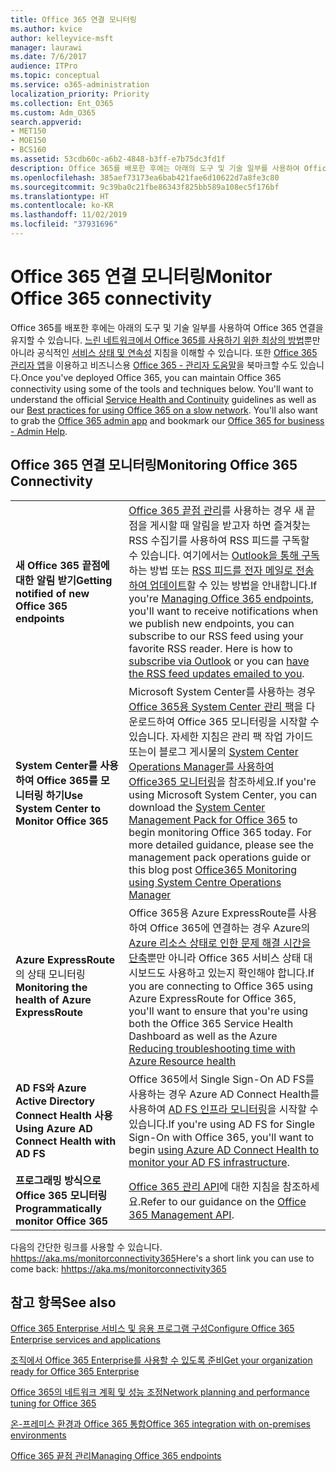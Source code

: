 ```yaml
---
title: Office 365 연결 모니터링
ms.author: kvice
author: kelleyvice-msft
manager: laurawi
ms.date: 7/6/2017
audience: ITPro
ms.topic: conceptual
ms.service: o365-administration
localization_priority: Priority
ms.collection: Ent_O365
ms.custom: Adm_O365
search.appverid:
- MET150
- MOE150
- BCS160
ms.assetid: 53cdb60c-a6b2-4848-b3ff-e7b75dc3fd1f
description: Office 365를 배포한 후에는 아래의 도구 및 기술 일부를 사용하여 Office 365 연결을 유지할 수 있습니다. 느린 네트워크에서 Office 365를 사용하기 위한 최상의 방법뿐만 아니라 공식적인 서비스 상태 및 연속성 지침을 이해할 수 있습니다. 또한 Office 365 관리자 앱을 이용하고 비즈니스용 Office 365 - 관리자 도움말을 북마크할 수도 있습니다.
ms.openlocfilehash: 385aef73173ea6bab421fae6d10622d7a8fe3c80
ms.sourcegitcommit: 9c39ba0c21fbe86343f825bb589a108ec5f176bf
ms.translationtype: HT
ms.contentlocale: ko-KR
ms.lasthandoff: 11/02/2019
ms.locfileid: "37931696"
---
```

# <a name="monitor-office-365-connectivity"></a><span data-ttu-id="bf694-105">Office 365 연결 모니터링</span><span class="sxs-lookup"><span data-stu-id="bf694-105">Monitor Office 365 connectivity</span></span>

<span data-ttu-id="bf694-p102">Office 365를 배포한 후에는 아래의 도구 및 기술 일부를 사용하여 Office 365 연결을 유지할 수 있습니다. [느린 네트워크에서 Office 365를 사용하기 위한 최상의 방법](https://support.office.com/article/fd16c8d2-4799-4c39-8fd7-045f06640166)뿐만 아니라 공식적인 [서비스 상태 및 연속성](https://docs.microsoft.com/office365/servicedescriptions/office-365-platform-service-description/service-health-and-continuity) 지침을 이해할 수 있습니다. 또한 [Office 365 관리자 앱](https://blogs.office.com/2015/03/13/administer-on-the-go-with-the-updated-office-365-admin-app/)을 이용하고 비즈니스용 [Office 365 - 관리자 도움말](https://support.office.com/article/17d3ff3f-3601-466e-b5a1-482b31cfb791)을 북마크할 수도 있습니다.</span><span class="sxs-lookup"><span data-stu-id="bf694-p102">Once you've deployed Office 365, you can maintain Office 365 connectivity using some of the tools and techniques below. You'll want to understand the official [Service Health and Continuity](https://docs.microsoft.com/office365/servicedescriptions/office-365-platform-service-description/service-health-and-continuity) guidelines as well as our [Best practices for using Office 365 on a slow network](https://support.office.com/article/fd16c8d2-4799-4c39-8fd7-045f06640166). You'll also want to grab the [Office 365 admin app](https://blogs.office.com/2015/03/13/administer-on-the-go-with-the-updated-office-365-admin-app/) and bookmark our [Office 365 for business - Admin Help](https://support.office.com/article/17d3ff3f-3601-466e-b5a1-482b31cfb791).</span></span>
  
## <a name="monitoring-office-365-connectivity"></a><span data-ttu-id="bf694-109">Office 365 연결 모니터링</span><span class="sxs-lookup"><span data-stu-id="bf694-109">Monitoring Office 365 Connectivity</span></span>

|||
|:-----|:-----|
|<span data-ttu-id="bf694-110">**새 Office 365 끝점에 대한 알림 받기**</span><span class="sxs-lookup"><span data-stu-id="bf694-110">**Getting notified of new Office 365 endpoints**</span></span> <br/> |<span data-ttu-id="bf694-p103">[Office 365 끝점 관리](https://support.office.com/article/99cab9d4-ef59-4207-9f2b-3728eb46bf9a)를 사용하는 경우 새 끝점을 게시할 때 알림을 받고자 하면 즐겨찾는 RSS 수집기를 사용하여 RSS 피드를 구독할 수 있습니다. 여기에서는 [Outlook을 통해 구독](https://go.microsoft.com/fwlink/p/?LinkId=532416)하는 방법 또는 [RSS 피드를 전자 메일로 전송하여 업데이트](https://go.microsoft.com/fwlink/p/?LinkId=532417)할 수 있는 방법을 안내합니다.</span><span class="sxs-lookup"><span data-stu-id="bf694-p103">If you're [Managing Office 365 endpoints](https://support.office.com/article/99cab9d4-ef59-4207-9f2b-3728eb46bf9a), you'll want to receive notifications when we publish new endpoints, you can subscribe to our RSS feed using your favorite RSS reader. Here is how to [subscribe via Outlook](https://go.microsoft.com/fwlink/p/?LinkId=532416) or you can [have the RSS feed updates emailed to you](https://go.microsoft.com/fwlink/p/?LinkId=532417).  </span></span><br/> |
|<span data-ttu-id="bf694-113">**System Center를 사용하여 Office 365를 모니터링 하기**</span><span class="sxs-lookup"><span data-stu-id="bf694-113">**Use System Center to Monitor Office 365**</span></span> <br/> |<span data-ttu-id="bf694-p104">Microsoft System Center를 사용하는 경우 [Office 365용 System Center 관리 팩](https://www.microsoft.com/download/details.aspx?id=43708)을 다운로드하여 Office 365 모니터링을 시작할 수 있습니다. 자세한 지침은 관리 팩 작업 가이드 또는이 블로그 게시물의 [System Center Operations Manager를 사용하여 Office365 모니터링](https://blogs.msdn.com/b/mvpawardprogram/archive/2015/07/08/office365-monitoring-using-system-centre-operations-manager.aspx)을 참조하세요.</span><span class="sxs-lookup"><span data-stu-id="bf694-p104">If you're using Microsoft System Center, you can download the [System Center Management Pack for Office 365](https://www.microsoft.com/download/details.aspx?id=43708) to begin monitoring Office 365 today. For more detailed guidance, please see the management pack operations guide or this blog post [Office365 Monitoring using System Centre Operations Manager](https://blogs.msdn.com/b/mvpawardprogram/archive/2015/07/08/office365-monitoring-using-system-centre-operations-manager.aspx)</span></span> <br/> |
|<span data-ttu-id="bf694-116">**Azure ExpressRoute**의 상태 모니터링</span><span class="sxs-lookup"><span data-stu-id="bf694-116">**Monitoring the health of Azure ExpressRoute**</span></span> <br/> |<span data-ttu-id="bf694-117">Office 365용 Azure ExpressRoute를 사용하여 Office 365에 연결하는 경우 Azure의 [Azure 리소스 상태로 인한 문제 해결 시간을 단축](https://azure.microsoft.com/blog/reduce-troubleshooting-time-with-azure-resource-health/)뿐만 아니라 Office 365 서비스 상태 대시보드도 사용하고 있는지 확인해야 합니다.</span><span class="sxs-lookup"><span data-stu-id="bf694-117">If you are connecting to Office 365 using Azure ExpressRoute for Office 365, you'll want to ensure that you're using both the Office 365 Service Health Dashboard as well as the Azure [Reducing troubleshooting time with Azure Resource health](https://azure.microsoft.com/blog/reduce-troubleshooting-time-with-azure-resource-health/)</span></span> <br/> |
|<span data-ttu-id="bf694-118">**AD FS와 Azure Active Directory Connect Health 사용**</span><span class="sxs-lookup"><span data-stu-id="bf694-118">**Using Azure AD Connect Health with AD FS**</span></span> <br/> |<span data-ttu-id="bf694-119">Office 365에서 Single Sign-On AD FS를 사용하는 경우 Azure AD Connect Health를 사용하여 [AD FS 인프라 모니터링](https://azure.microsoft.com/documentation/articles/active-directory-aadconnect-health-adfs/)을 시작할 수 있습니다.</span><span class="sxs-lookup"><span data-stu-id="bf694-119">If you're using AD FS for Single Sign-On with Office 365, you'll want to begin [using Azure AD Connect Health to monitor your AD FS infrastructure](https://azure.microsoft.com/documentation/articles/active-directory-aadconnect-health-adfs/).</span></span>  <br/> |
|<span data-ttu-id="bf694-120">**프로그래밍 방식으로 Office 365 모니터링**</span><span class="sxs-lookup"><span data-stu-id="bf694-120">**Programmatically monitor Office 365**</span></span> <br/> |<span data-ttu-id="bf694-121">[Office 365 관리 API](https://docs.microsoft.com/office/office-365-management-api/office-365-management-apis-overview)에 대한 지침을 참조하세요.</span><span class="sxs-lookup"><span data-stu-id="bf694-121">Refer to our guidance on the [Office 365 Management API](https://docs.microsoft.com/office/office-365-management-api/office-365-management-apis-overview).</span></span>  <br/> |

<span data-ttu-id="bf694-122">다음의 간단한 링크를 사용할 수 있습니다. [hhttps://aka.ms/monitorconnectivity365](https://aka.ms/monitorconnectivity365)</span><span class="sxs-lookup"><span data-stu-id="bf694-122">Here's a short link you can use to come back: [hhttps://aka.ms/monitorconnectivity365](https://aka.ms/monitorconnectivity365)</span></span>
  
## <a name="see-also"></a><span data-ttu-id="bf694-123">참고 항목</span><span class="sxs-lookup"><span data-stu-id="bf694-123">See also</span></span>

[<span data-ttu-id="bf694-124">Office 365 Enterprise 서비스 및 응용 프로그램 구성</span><span class="sxs-lookup"><span data-stu-id="bf694-124">Configure Office 365 Enterprise services and applications</span></span>](configure-services-and-applications.md)
  
[<span data-ttu-id="bf694-125">조직에서 Office 365 Enterprise를 사용할 수 있도록 준비</span><span class="sxs-lookup"><span data-stu-id="bf694-125">Get your organization ready for Office 365 Enterprise</span></span>](get-your-organization-ready-for-office-365.md)
  
[<span data-ttu-id="bf694-126">Office 365의 네트워크 계획 및 성능 조정</span><span class="sxs-lookup"><span data-stu-id="bf694-126">Network planning and performance tuning for Office 365</span></span>](network-planning-and-performance.md)
  
[<span data-ttu-id="bf694-127">온-프레미스 환경과 Office 365 통합</span><span class="sxs-lookup"><span data-stu-id="bf694-127">Office 365 integration with on-premises environments</span></span>](office-365-integration.md)
  
[<span data-ttu-id="bf694-128">Office 365 끝점 관리</span><span class="sxs-lookup"><span data-stu-id="bf694-128">Managing Office 365 endpoints</span></span>](https://support.office.com/article/99cab9d4-ef59-4207-9f2b-3728eb46bf9a)
